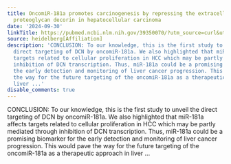 ```yaml
---
title: OncomiR-181a promotes carcinogenesis by repressing the extracellular matrix
  proteoglycan decorin in hepatocellular carcinoma
date: '2024-09-30'
linkTitle: https://pubmed.ncbi.nlm.nih.gov/39350070/?utm_source=curl&utm_medium=rss&utm_campaign=pubmed-2&utm_content=1FakS-2QOkCT8HsMOQP1bCRQ4YzyumYOmxmF0moLsQ3dFB1E9V&fc=20220326224207&ff=20241001183409&v=2.18.0.post9+e462414
source: heidelberg[Affiliation]
description: 'CONCLUSION: To our knowledge, this is the first study to unveil the
  direct targeting of DCN by oncomiR-181a. We also highlighted that miR-181a affects
  targets related to cellular proliferation in HCC which may be partly mediated through
  inhibition of DCN transcription. Thus, miR-181a could be a promising biomarker for
  the early detection and monitoring of liver cancer progression. This would pave
  the way for the future targeting of the oncomiR-181a as a therapeutic approach in
  liver ...'
disable_comments: true
---
```

CONCLUSION: To our knowledge, this is the first study to unveil the direct targeting of DCN by oncomiR-181a. We also highlighted that miR-181a affects targets related to cellular proliferation in HCC which may be partly mediated through inhibition of DCN transcription. Thus, miR-181a could be a promising biomarker for the early detection and monitoring of liver cancer progression. This would pave the way for the future targeting of the oncomiR-181a as a therapeutic approach in liver ...